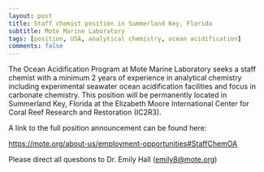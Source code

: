 ```yaml
---
layout: post
title: Staff chemist position in Summerland Key, Florida
subtitle: Mote Marine Laboratory
tags: [position, USA, analytical chemistry, ocean acidification]
comments: false
---
```

The Ocean Acidification Program at Mote Marine Laboratory seeks a staff chemist with a minimum 2 years of experience in analytical chemistry including experimental seawater ocean acidification facilities and focus in carbonate chemistry. This position will be permanently located in Summerland Key, Florida at the Elizabeth Moore International Center for Coral Reef Research and Restoration (IC2R3).

A link to the full position announcement can be found here:

https://mote.org/about-us/employment-opportunities#StaffChemOA

Please direct all questions to Dr. Emily Hall (emily8@mote.org)
